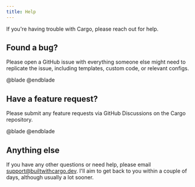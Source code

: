 ```yaml
---
title: Help
---
```


If you're having trouble with Cargo, please reach out for help.

## Found a bug?
Please open a GitHub issue with everything someone else might need to replicate the issue, including templates, custom code, or relevant configs.

@blade
<x-button text="→ Submit a bug report" target="_blank" href="https://github.com/duncanmcclean/cargo/issues/new?template=bug_report.yml" />
@endblade


## Have a feature request?
Please submit any feature requests via GitHub Discussions on the Cargo repository.

@blade
<x-button text="→ Submit a feature request" target="_blank" href="https://github.com/duncanmcclean/cargo/discussions/new?category=feature-requests" />
@endblade

## Anything else
If you have any other questions or need help, please email [support@builtwithcargo.dev](mailto:support@builtwithcargo.dev). I'll aim to get back to you within a couple of days, although usually a lot sooner.